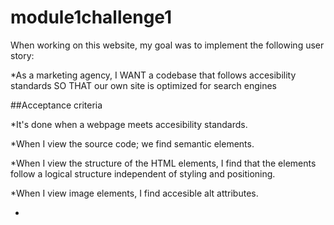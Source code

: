 # module1challenge1
When working on this website, my goal was to implement the following user story: 

*As a marketing agency,
I WANT a codebase that follows accesibility standards
SO THAT our own site is optimized for search engines

##Acceptance criteria

*It's done when a webpage meets accesibility standards.

*When I view the source code; we find semantic elements.

*When I view the structure of the HTML elements, I find that the elements follow a logical structure independent of styling and positioning.

*When I view image elements, I find accesible alt attributes.

*